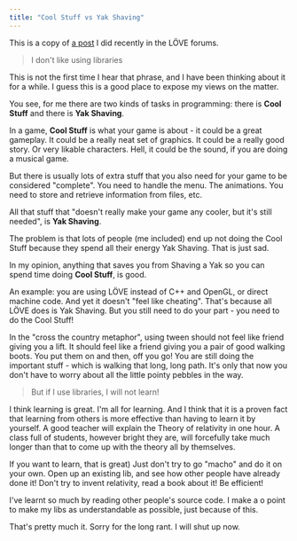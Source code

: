 ```yaml
---
title: "Cool Stuff vs Yak Shaving"
---
```


This is a copy of [a post](https://love2d.org/forums/viewtopic.php?f=4&t=8608&p=53181#p53181) I did recently in the LÖVE forums.

<!-- MORE -->

> I don't like using libraries

This is not the first time I hear that phrase, and I have been thinking
about it for a while. I guess this is a good place to expose my views on
the matter.

You see, for me there are two kinds of tasks in programming: there is
**Cool Stuff** and there is **Yak Shaving**.

In a game, **Cool Stuff** is what your game is about - it could be a
great gameplay. It could be a really neat set of graphics. It could be a
really good story. Or very likable characters. Hell, it could be the
sound, if you are doing a musical game.

But there is usually lots of extra stuff that you also need for your
game to be considered "complete". You need to handle the menu. The
animations. You need to store and retrieve information from files, etc.

All that stuff that "doesn't really make your game any cooler, but it's
still needed", is **Yak Shaving**.

The problem is that lots of people (me included) end up not doing the
Cool Stuff because they spend all their energy Yak Shaving. That is just
sad.

In my opinion, anything that saves you from Shaving a Yak so you can
spend time doing **Cool Stuff**, is good.

An example: you are using LÖVE instead of C++ and OpenGL, or direct
machine code. And yet it doesn't "feel like cheating". That's because
all LÖVE does is Yak Shaving. But you still need to do your part - you
need to do the Cool Stuff!

In the "cross the country metaphor", using tween should not feel like
friend giving you a lift. It should feel like a friend giving you a pair
of good walking boots. You put them on and then, off you go! You are
still doing the important stuff - which is walking that long, long path.
It's only that now you don't have to worry about all the little pointy
pebbles in the way.

> But if I use libraries, I will not learn!

I think learning is great. I'm all for learning. And I think that it is a proven fact that learning from others is more effective than having to learn it by yourself. A good teacher will explain the Theory of relativity in one hour. A class full of students, however bright they are, will forcefully take much longer than that to come up with the theory all by themselves.

If you want to learn, that is great) Just don't try to go "macho" and do
it on your own. Open up an existing lib, and see how other people have
already done it! Don't try to invent relativity, read a book about it!
Be efficient!

I've learnt so much by reading other people's source code. I make a o
point to make my libs as understandable as possible, just because of
this.

That's pretty much it. Sorry for the long rant. I will shut up now.
